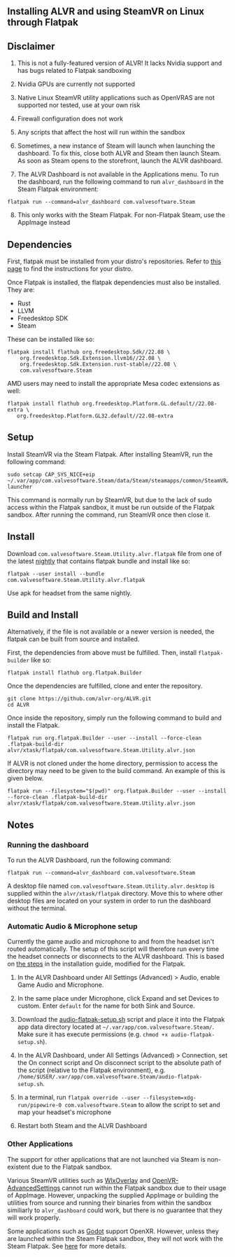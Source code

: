 ## Installing ALVR and using SteamVR on Linux through Flatpak

## Disclaimer

1. This is not a fully-featured version of ALVR! It lacks Nvidia support and has bugs related to Flatpak sandboxing

2. Nvidia GPUs are currently not supported

3. Native Linux SteamVR utility applications such as OpenVRAS are not supported nor tested, use at your own risk

4. Firewall configuration does not work

5. Any scripts that affect the host will run within the sandbox

6. Sometimes, a new instance of Steam will launch when launching the dashboard. To fix this, close both ALVR and Steam then launch Steam. As soon as Steam opens to the storefront, launch the ALVR dashboard.

7. The ALVR Dashboard is not available in the Applications menu. To run the dashboard, run the following command to run `alvr_dashboard` in the Steam Flatpak environment:

```
flatpak run --command=alvr_dashboard com.valvesoftware.Steam
```

8. This only works with the Steam Flatpak. For non-Flatpak Steam, use the AppImage instead

## Dependencies

First, flatpak must be installed from your distro's repositories. Refer to [this page](https://flatpak.org/setup/) to find the instructions for your distro.

Once Flatpak is installed, the flatpak dependencies must also be installed. They are:

* Rust
* LLVM
* Freedesktop SDK
* Steam

These can be installed like so:

```
flatpak install flathub org.freedesktop.Sdk//22.08 \
    org.freedesktop.Sdk.Extension.llvm16//22.08 \
    org.freedesktop.Sdk.Extension.rust-stable//22.08 \
    com.valvesoftware.Steam
```

AMD users may need to install the appropriate Mesa codec extensions as well:

```
flatpak install flathub org.freedesktop.Platform.GL.default//22.08-extra \
   org.freedesktop.Platform.GL32.default//22.08-extra
```

## Setup

Install SteamVR via the Steam Flatpak. After installing SteamVR, run the following command:

```
sudo setcap CAP_SYS_NICE+eip ~/.var/app/com.valvesoftware.Steam/data/Steam/steamapps/common/SteamVR/bin/linux64/vrcompositor-launcher
```

This command is normally run by SteamVR, but due to the lack of sudo access within the Flatpak sandbox, it must be run outside of the Flatpak sandbox. After running the command, run SteamVR once then close it.

## Install

Download `com.valvesoftware.Steam.Utility.alvr.flatpak` file from one of the latest [nightly](https://github.com/alvr-org/ALVR-nightly/releases) that contains flatpak bundle and install like so:

```
flatpak --user install --bundle com.valvesoftware.Steam.Utility.alvr.flatpak
```

Use apk for headset from the same nightly.

## Build and Install

Alternatively, if the file is not available or a newer version is needed, the flatpak can be built from source and installed.

First, the dependencies from above must be fulfilled. Then, install `flatpak-builder` like so:

```
flatpak install flathub org.flatpak.Builder
```

Once the dependencies are fulfilled, clone and enter the repository.

```
git clone https://github.com/alvr-org/ALVR.git
cd ALVR
```

Once inside the repository, simply run the following command to build and install the Flatpak.

```
flatpak run org.flatpak.Builder --user --install --force-clean .flatpak-build-dir alvr/xtask/flatpak/com.valvesoftware.Steam.Utility.alvr.json
```

If ALVR is not cloned under the home directory, permission to access the directory may need to be given to the build command. An example of this is given below.

```
flatpak run --filesystem="$(pwd)" org.flatpak.Builder --user --install --force-clean .flatpak-build-dir alvr/xtask/flatpak/com.valvesoftware.Steam.Utility.alvr.json
```

## Notes

### Running the dashboard

To run the ALVR Dashboard, run the following command:

```
flatpak run --command=alvr_dashboard com.valvesoftware.Steam
```

A desktop file named `com.valvesoftware.Steam.Utility.alvr.desktop` is supplied within the `alvr/xtask/flatpak` directory. Move this to where other desktop files are located on your system in order to run the dashboard without the terminal.

### Automatic Audio & Microphone setup

Currently the game audio and microphone to and from the headset isn't routed automatically. The setup of this script will therefore run every time the headset connects or disconnects to the ALVR dashboard. This is based on [the steps](Installation-guide.md#automatic-audio--microphone-setup) in the installation guide, modified for the Flatpak.

1. In the ALVR Dashboard under All Settings (Advanced) > Audio, enable Game Audio and Microphone.

2. In the same place under Microphone, click Expand and set Devices to custom. Enter `default` for the name for both Sink and Source.

3. Download the [audio-flatpak-setup.sh](../alvr/xtask/flatpak/audio-flatpak-setup.sh) script and place it into the Flatpak app data directory located at `~/.var/app/com.valvesoftware.Steam/`. Make sure it has execute permissions (e.g. `chmod +x audio-flatpak-setup.sh`).

5. In the ALVR Dashboard, under All Settings (Advanced) > Connection, set the On connect script and On disconnect script to the absolute path of the script (relative to the Flatpak environment), e.g. `/home/$USER/.var/app/com.valvesoftware.Steam/audio-flatpak-setup.sh`.

6. In a terminal, run `flatpak override --user --filesystem=xdg-run/pipewire-0 com.valvesoftware.Steam` to allow the script to set and map your headset's microphone

7. Restart both Steam and the ALVR Dashboard

### Other Applications

The support for other applications that are not launched via Steam is non-existent due to the Flatpak sandbox.

Various SteamVR utilities such as [WlxOverlay](https://github.com/galister/WlxOverlay) and [OpenVR-AdvancedSettings](https://github.com/OpenVR-Advanced-Settings/OpenVR-AdvancedSettings) cannot run within the Flatpak sandbox due to their usage of AppImage. However, unpacking the supplied AppImage or building the utilities from source and running their binaries from within the sandbox similiarly to `alvr_dashboard` could work, but there is no guarantee that they will work properly.

Some applications such as [Godot](https://godotengine.org) support OpenXR. However, unless they are launched within the Steam Flatpak sandbox, they will not work with the Steam Flatpak. See [here](https://github.com/flathub/com.valvesoftware.Steam/issues/1010) for more details.
